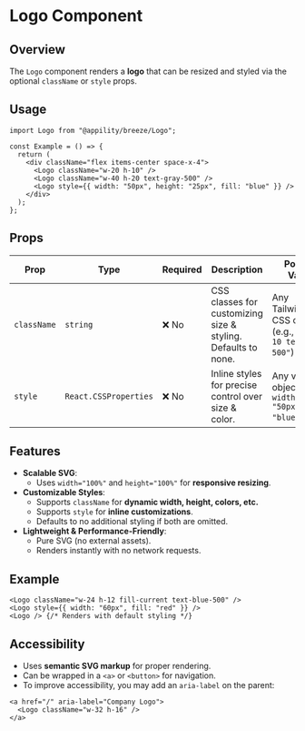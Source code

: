 # Logo Component

## Overview

The `Logo` component renders a **logo** that can be resized and styled via the optional `className` or `style` props.

## Usage

```tsx
import Logo from "@appility/breeze/Logo";

const Example = () => {
  return (
    <div className="flex items-center space-x-4">
      <Logo className="w-20 h-10" />
      <Logo className="w-40 h-20 text-gray-500" />
      <Logo style={{ width: "50px", height: "25px", fill: "blue" }} />
    </div>
  );
};
```

## Props

| Prop        | Type                  | Required | Description                                      | Possible Values |
|------------|----------------------|----------|--------------------------------------------------|----------------|
| `className` | `string`              | ❌ No   | CSS classes for customizing size & styling. Defaults to none. | Any Tailwind/utility CSS class (e.g., `"w-20 h-10 text-gray-500"`) |
| `style`     | `React.CSSProperties` | ❌ No   | Inline styles for precise control over size & color. | Any valid CSS object (e.g., `{ width: "50px", fill: "blue" }`) |

## Features

- **Scalable SVG**:
  - Uses `width="100%"` and `height="100%"` for **responsive resizing**.
- **Customizable Styles**:
  - Supports `className` for **dynamic width, height, colors, etc.**
  - Supports `style` for **inline customizations**.
  - Defaults to no additional styling if both are omitted.
- **Lightweight & Performance-Friendly**:
  - Pure SVG (no external assets).
  - Renders instantly with no network requests.

## Example

```tsx
<Logo className="w-24 h-12 fill-current text-blue-500" />
<Logo style={{ width: "60px", fill: "red" }} />
<Logo /> {/* Renders with default styling */}
```

## Accessibility

- Uses **semantic SVG markup** for proper rendering.
- Can be wrapped in a `<a>` or `<button>` for navigation.
- To improve accessibility, you may add an `aria-label` on the parent:

```tsx
<a href="/" aria-label="Company Logo">
  <Logo className="w-32 h-16" />
</a>
```

